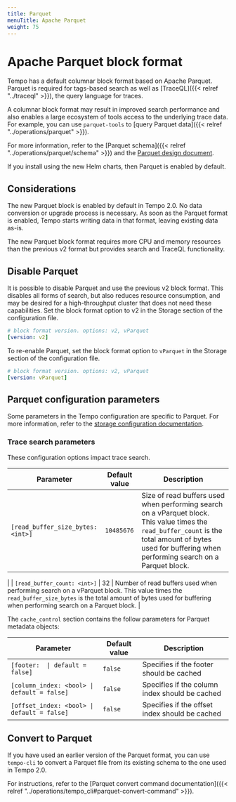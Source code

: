 ```yaml
---
title: Parquet
menuTitle: Apache Parquet
weight: 75
---
```


# Apache Parquet block format


Tempo has a default columnar block format based on Apache Parquet. Parquet is required for tags-based search as well as [TraceQL]({{< relref "../traceql" >}}), the query language for traces.

A columnar block format may result in improved search performance and also enables a large ecosystem of tools access to the underlying trace data. For example, you can use `parquet-tools` to [query Parquet data]({{< relref "../operations/parquet" >}}).

For more information, refer to the [Parquet schema]({{< relref "../operations/parquet/schema" >}}) and the [Parquet design document](https://github.com/mdisibio/tempo/blob/design-proposal-parquet/docs/design-proposals/2022-04%20Parquet.md).

If you install using the new Helm charts, then Parquet is enabled by default.

## Considerations

The new Parquet block is enabled by default in Tempo 2.0. No data conversion or upgrade process is necessary. As soon as the Parquet format is enabled, Tempo starts writing data in that format, leaving existing data as-is.

The new Parquet block format requires more CPU and memory resources than the previous v2 format but provides search and TraceQL functionality.

## Disable Parquet

It is possible to disable Parquet and use the previous v2 block format. This disables all forms of search, but also reduces resource consumption, and may be desired for a high-throughput cluster that does not need these capabilities. Set the block format option to v2 in the Storage section of the configuration file.

```yaml
# block format version. options: v2, vParquet
[version: v2]
```

To re-enable Parquet, set the block format option to `vParquet` in the Storage section of the configuration file.

```yaml
# block format version. options: v2, vParquet
[version: vParquet]
```

## Parquet configuration parameters

Some parameters in the Tempo configuration are specific to Parquet.
For more information, refer to the [storage configuration documentation](https://grafana.com/docs/tempo/latest/configuration/#storage).

### Trace search parameters

These configuration options impact trace search.

| Parameter | Default value | Description |
| --- | --- | --- |
| `[read_buffer_size_bytes: <int>]` | `10485676` | Size of read buffers used when performing search on a vParquet block. This value times the `read_buffer_count`  is the total amount of bytes used for buffering when performing search on a Parquet block.
 |
| `[read_buffer_count: <int>]` | 32 | Number of read buffers used when performing search on a vParquet block. This value times the `read_buffer_size_bytes` is the total amount of bytes used for buffering when performing search on a Parquet block.
 |

The `cache_control` section contains the follow parameters for Parquet metadata objects:

| Parameter | Default value | Description |
| --- | --- | --- |
| <code>[footer: <bool> \| default = false]</code> | `false` | Specifies if the footer should be cached |
| `[column_index: <bool> \| default = false]` | `false` | Specifies if the column index should be cached |
| `[offset_index: <bool> \| default = false]` | `false` | Specifies if the offset index should be cached |

## Convert to Parquet

If you have used an earlier version of the Parquet format, you can use `tempo-cli` to convert a Parquet file from its existing schema to the one used in Tempo 2.0.

For instructions, refer to the [Parquet convert command documentation]({{< relref "../operations/tempo_cli#parquet-convert-command" >}}).